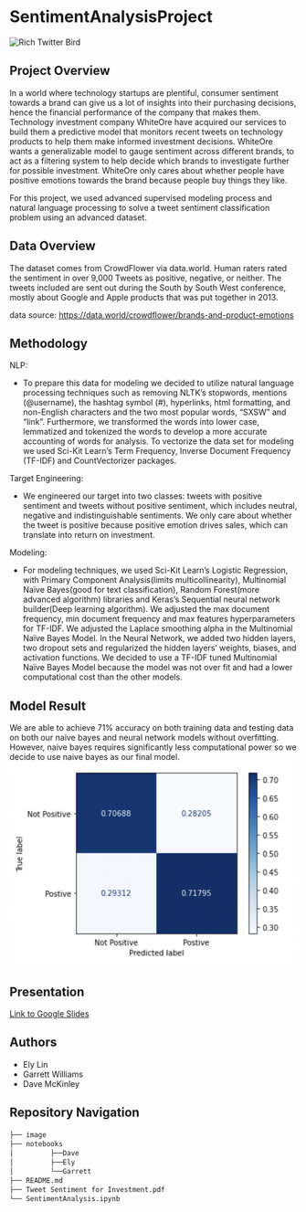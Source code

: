 # SentimentAnalysisProject
![Rich Twitter Bird](https://edlatimore.com/uploads/thumbnails/buy-retweets-ed-latimore.jpeg)

## Project Overview
In a world where technology startups are plentiful, consumer sentiment towards a brand can give us a lot of insights into their purchasing decisions, hence the financial performance of the company that makes them. Technology investment company WhiteOre have acquired our services to build them a predictive model that monitors recent tweets on technology products to help them make informed investment decisions. WhiteOre wants a generalizable model to gauge sentiment across different brands, to act as a filtering system to help decide which brands to investigate further for possible investment. WhiteOre only cares about whether people have positive emotions towards the brand because people buy things they like.

For this project, we used advanced supervised modeling process and natural language processing to solve a tweet sentiment classification problem using an advanced dataset.

## Data Overview
The dataset comes from CrowdFlower via data.world. Human raters rated the sentiment in over 9,000 Tweets as positive, negative, or neither. The tweets included are sent out during the South by South West conference, mostly about Google and Apple products that was put together in 2013.

data source: https://data.world/crowdflower/brands-and-product-emotions

## Methodology
NLP:
- To prepare this data for modeling we decided to utilize natural language processing techniques such as removing NLTK’s stopwords, mentions (@username), the hashtag symbol (#), hyperlinks, html formatting, and non-English characters and the two most popular words, “SXSW” and “link”. Furthermore, we transformed the words into lower case, lemmatized and tokenized the words to develop a more accurate accounting of words for analysis. To vectorize the data set for modeling we used Sci-Kit Learn’s Term Frequency, Inverse Document Frequency (TF-IDF) and CountVectorizer packages. 

Target Engineering:
- We engineered our target into two classes: tweets with positive sentiment and tweets without positive sentiment, which includes neutral, negative and indistinguishable sentiments. We only care about whether the tweet is positive because positive emotion drives sales, which can translate into return on investment.

Modeling:
- For modeling techniques, we used Sci-Kit Learn’s Logistic Regression, with Primary Component Analysis(limits multicollinearity), Multinomial Naïve Bayes(good for text classification), Random Forest(more advanced algorithm) libraries and Keras’s Sequential neural network builder(Deep learning algorithm). We adjusted the max document frequency, min document frequency and max features hyperparameters for TF-IDF. We adjusted the Laplace smoothing alpha in the Multinomial Naïve Bayes Model. In the Neural Network, we added two hidden layers, two dropout sets and regularized the hidden layers’ weights, biases, and activation functions. We decided to use a TF-IDF tuned Multinomial Naïve Bayes Model because the model was not over fit and had a lower computational cost than the other models.

## Model Result
We are able to achieve 71% accuracy on both training data and testing data on both our naive bayes and neural network models without overfitting. However, naive bayes requires significantly less computational power so we decide to use naive bayes as our final model.
![Confusion Matrix](image/confusion_matrix.png)

## Presentation
<a href="https://docs.google.com/presentation/d/12Tb1ed2SbGphrxCsO1BT1f8iac0difPph5i04wmmpwE/edit#slide=id.gfc5f0eb8fb_0_0">Link to Google Slides</a>

## Authors
- Ely Lin
- Garrett Williams
- Dave McKinley

## Repository Navigation
```
├── image
├── notebooks
│         ├──Dave
│         ├──Ely
│         └──Garrett
├── README.md
├── Tweet Sentiment for Investment.pdf
└── SentimentAnalysis.ipynb
```
